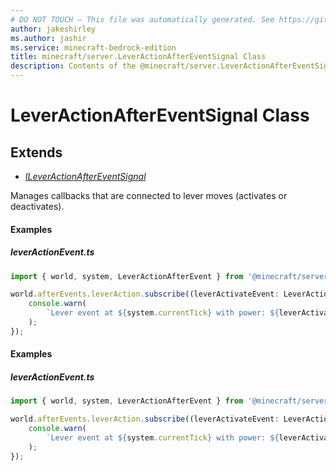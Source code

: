 ```yaml
---
# DO NOT TOUCH — This file was automatically generated. See https://github.com/mojang/minecraftapidocsgenerator to modify descriptions, examples, etc.
author: jakeshirley
ms.author: jashir
ms.service: minecraft-bedrock-edition
title: minecraft/server.LeverActionAfterEventSignal Class
description: Contents of the @minecraft/server.LeverActionAfterEventSignal class.
---
```

# LeverActionAfterEventSignal Class

## Extends
- [*ILeverActionAfterEventSignal*](ILeverActionAfterEventSignal.md)

Manages callbacks that are connected to lever moves (activates or deactivates).

#### Examples
##### ***leverActionEvent.ts***
```typescript
import { world, system, LeverActionAfterEvent } from '@minecraft/server';

world.afterEvents.leverAction.subscribe((leverActivateEvent: LeverActionAfterEvent) => {
    console.warn(
        `Lever event at ${system.currentTick} with power: ${leverActivateEvent.block.getRedstonePower()}`,
    );
});

```

#### Examples
##### ***leverActionEvent.ts***
```typescript
import { world, system, LeverActionAfterEvent } from '@minecraft/server';

world.afterEvents.leverAction.subscribe((leverActivateEvent: LeverActionAfterEvent) => {
    console.warn(
        `Lever event at ${system.currentTick} with power: ${leverActivateEvent.block.getRedstonePower()}`,
    );
});

```
